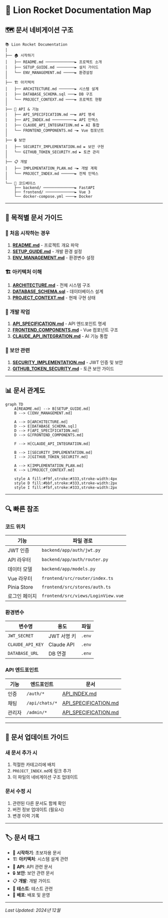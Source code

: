# 📍 Lion Rocket Documentation Map

## 🗺️ 문서 네비게이션 구조

```
📚 Lion Rocket Documentation
│
├── 🏠 시작하기
│   ├── README.md ─────────────► 프로젝트 소개
│   ├── SETUP_GUIDE.md ────────► 설치 가이드
│   └── ENV_MANAGEMENT.md ─────► 환경설정
│
├── 🏗️ 아키텍처
│   ├── ARCHITECTURE.md ───────► 시스템 설계
│   ├── DATABASE_SCHEMA.sql ───► DB 구조
│   └── PROJECT_CONTEXT.md ────► 프로젝트 현황
│
├── 🔌 API & 기능
│   ├── API_SPECIFICATION.md ──► API 명세
│   ├── API_INDEX.md ──────────► API 인덱스
│   ├── CLAUDE_API_INTEGRATION.md ► AI 통합
│   └── FRONTEND_COMPONENTS.md ─► Vue 컴포넌트
│
├── 🔒 보안
│   ├── SECURITY_IMPLEMENTATION.md ► 보안 구현
│   └── GITHUB_TOKEN_SECURITY.md ► 토큰 관리
│
├── 📋 개발
│   ├── IMPLEMENTATION_PLAN.md ─► 개발 계획
│   └── PROJECT_INDEX.md ──────► 전체 인덱스
│
└── 📁 코드베이스
    ├── backend/ ──────────────► FastAPI
    ├── frontend/ ─────────────► Vue 3
    └── docker-compose.yml ────► Docker
```

---

## 🎯 목적별 문서 가이드

### 👋 처음 시작하는 경우
1. **[README.md](README.md)** - 프로젝트 개요 파악
2. **[SETUP_GUIDE.md](SETUP_GUIDE.md)** - 개발 환경 설정
3. **[ENV_MANAGEMENT.md](ENV_MANAGEMENT.md)** - 환경변수 설정

### 🏗️ 아키텍처 이해
1. **[ARCHITECTURE.md](ARCHITECTURE.md)** - 전체 시스템 구조
2. **[DATABASE_SCHEMA.sql](DATABASE_SCHEMA.sql)** - 데이터베이스 설계
3. **[PROJECT_CONTEXT.md](PROJECT_CONTEXT.md)** - 현재 구현 상태

### 🔧 개발 작업
1. **[API_SPECIFICATION.md](API_SPECIFICATION.md)** - API 엔드포인트 명세
2. **[FRONTEND_COMPONENTS.md](FRONTEND_COMPONENTS.md)** - Vue 컴포넌트 구조
3. **[CLAUDE_API_INTEGRATION.md](CLAUDE_API_INTEGRATION.md)** - AI 기능 통합

### 🔐 보안 관련
1. **[SECURITY_IMPLEMENTATION.md](SECURITY_IMPLEMENTATION.md)** - JWT 인증 및 보안
2. **[GITHUB_TOKEN_SECURITY.md](GITHUB_TOKEN_SECURITY.md)** - 토큰 보안 가이드

---

## 📊 문서 관계도

```mermaid
graph TD
    A[README.md] --> B[SETUP_GUIDE.md]
    B --> C[ENV_MANAGEMENT.md]
    
    A --> D[ARCHITECTURE.md]
    D --> E[DATABASE_SCHEMA.sql]
    D --> F[API_SPECIFICATION.md]
    D --> G[FRONTEND_COMPONENTS.md]
    
    F --> H[CLAUDE_API_INTEGRATION.md]
    
    B --> I[SECURITY_IMPLEMENTATION.md]
    I --> J[GITHUB_TOKEN_SECURITY.md]
    
    A --> K[IMPLEMENTATION_PLAN.md]
    K --> L[PROJECT_CONTEXT.md]
    
    style A fill:#f9f,stroke:#333,stroke-width:4px
    style D fill:#bbf,stroke:#333,stroke-width:2px
    style I fill:#fbf,stroke:#333,stroke-width:2px
```

---

## 🔍 빠른 참조

### 코드 위치
| 기능 | 파일 경로 |
|------|----------|
| JWT 인증 | `backend/app/auth/jwt.py` |
| API 라우터 | `backend/app/auth/router.py` |
| 데이터 모델 | `backend/app/models.py` |
| Vue 라우터 | `frontend/src/router/index.ts` |
| Pinia Store | `frontend/src/stores/auth.ts` |
| 로그인 페이지 | `frontend/src/views/LoginView.vue` |

### 환경변수
| 변수명 | 용도 | 파일 |
|--------|------|------|
| `JWT_SECRET` | JWT 서명 키 | `.env` |
| `CLAUDE_API_KEY` | Claude API | `.env` |
| `DATABASE_URL` | DB 연결 | `.env` |

### API 엔드포인트
| 기능 | 엔드포인트 | 문서 |
|------|-----------|------|
| 인증 | `/auth/*` | [API_INDEX.md](API_INDEX.md) |
| 채팅 | `/api/chats/*` | [API_SPECIFICATION.md](API_SPECIFICATION.md) |
| 관리자 | `/admin/*` | [API_SPECIFICATION.md](API_SPECIFICATION.md) |

---

## 📝 문서 업데이트 가이드

### 새 문서 추가 시
1. 적절한 카테고리에 배치
2. `PROJECT_INDEX.md`에 링크 추가
3. 이 파일의 네비게이션 구조 업데이트

### 문서 수정 시
1. 관련된 다른 문서도 함께 확인
2. 버전 정보 업데이트 (필요시)
3. 변경 이력 기록

---

## 🏷️ 문서 태그

- 🚀 **시작하기**: 초보자용 문서
- 🏗️ **아키텍처**: 시스템 설계 관련
- 🔌 **API**: API 관련 문서
- 🔒 **보안**: 보안 관련 문서
- 📋 **개발**: 개발 가이드
- 🧪 **테스트**: 테스트 관련
- 🐳 **배포**: 배포 및 운영

---

*Last Updated: 2024년 12월*